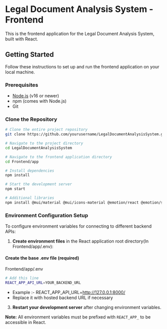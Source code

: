 # Legal Document Analysis System - Frontend

This is the frontend application for the Legal Document Analysis System, built with React.

## Getting Started

Follow these instructions to set up and run the frontend application on your local machine.

### Prerequisites

- [Node.js](https://nodejs.org/) (v16 or newer)
- npm (comes with Node.js)
- Git

### Clone the Repository

```bash
# Clone the entire project repository
git clone https://github.com/yourusername/LegalDocumentAnalysisSystem.git

# Navigate to the project directory
cd LegalDocumentAnalysisSystem

# Navigate to the frontend application directory
cd Frontend/app

# Install dependencies
npm install

# Start the development server
npm start

# Additional libraries
npm install @mui/material @mui/icons-material @emotion/react @emotion/styled @mui/lab

```

### Environment Configuration Setup

To configure environment variables for connecting to different backend APIs:

1. **Create environment files** in the React application root directory(In Frontend/app/.env):


#### Create the base .env file (required)
Frontend/app/.env

```bash
# Add this line
REACT_APP_API_URL=YOUR_BACKEND_URL
```
- Example :- REACT_APP_API_URL=http://127.0.0.1:8000/
- Replace it with hosted backend URL if necessary


3. **Restart your development server** after changing environment variables.

**Note:** All environment variables must be prefixed with `REACT_APP_` to be accessible in React.